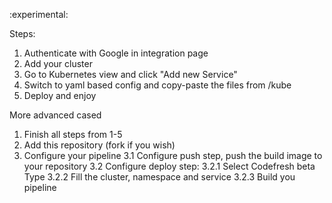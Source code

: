 :experimental:

Steps:
1. Authenticate with Google in integration page
2. Add your cluster
3. Go to Kubernetes view and click "Add new Service"
4. Switch to yaml based config and copy-paste the files from /kube
5. Deploy and enjoy

More advanced cased
1. Finish all steps from 1-5
2. Add this repository (fork if you wish)
3. Configure your pipeline
3.1 Configure push step, push the build image to your repository
3.2 Configure deploy step:
3.2.1 Select Codefresh beta Type
3.2.2 Fill the cluster, namespace and service 
3.2.3 Build you pipeline
